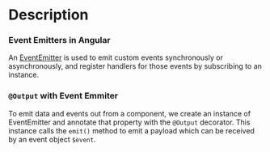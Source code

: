 # Description

### Event Emitters in Angular

An [EventEmitter](https://angular.io/api/core/EventEmitter) is used to emit custom events synchronously or asynchronously, and register handlers for those events by subscribing to an instance.

###  `@Output`  with Event Emmiter

To emit data and events out from a component, we create an instance of EventEmitter and annotate that property with the `@Output` decorator. This instance calls the `emit()` method to emit a payload which can be received by an event object `$event`.